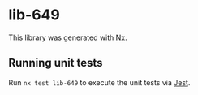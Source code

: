 # lib-649

This library was generated with [Nx](https://nx.dev).

## Running unit tests

Run `nx test lib-649` to execute the unit tests via [Jest](https://jestjs.io).
